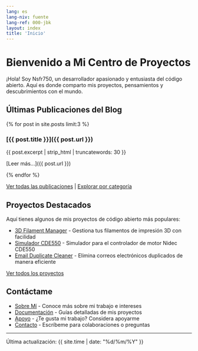 ```yaml
---
lang: es
lang-niv: fuente
lang-ref: 000-jbk
layout: index
title: 'Inicio'
---
```


# Bienvenido a Mi Centro de Proyectos

¡Hola! Soy Nsfr750, un desarrollador apasionado y entusiasta del código abierto. Aquí es donde comparto mis proyectos, pensamientos y descubrimientos con el mundo.

## Últimas Publicaciones del Blog

{% for post in site.posts limit:3 %}
### [{{ post.title }}]({{ post.url }})

{{ post.excerpt | strip_html | truncatewords: 30 }}

[Leer más...]({{ post.url }})

{% endfor %}

[Ver todas las publicaciones](blog) | [Explorar por categoría](categories)

## Proyectos Destacados

Aquí tienes algunos de mis proyectos de código abierto más populares:

- [3D Filament Manager](https://github.com/Nsfr750/3D_Filament_Manager) - Gestiona tus filamentos de impresión 3D con facilidad
- [Simulador CDE550](https://github.com/Nsfr750/CDE550-sim) - Simulador para el controlador de motor Nidec CDE550
- [Email Duplicate Cleaner](https://github.com/Nsfr750/EmailDuplicateCleaner) - Elimina correos electrónicos duplicados de manera eficiente

[Ver todos los proyectos](projects)

## Contáctame

- [Sobre Mí](about) - Conoce más sobre mi trabajo e intereses
- [Documentación](docs) - Guías detalladas de mis proyectos
- [Apoyo](support) - ¿Te gusta mi trabajo? Considera apoyarme
- [Contacto](contact) - Escríbeme para colaboraciones o preguntas

---

Última actualización: {{ site.time | date: "%d/%m/%Y" }}
